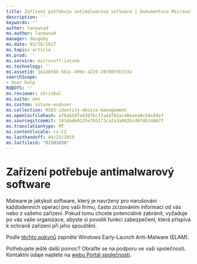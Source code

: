 ```yaml
---
title: Zařízení potřebuje antimalwarový software | Dokumentace Microsoftu
description: ''
keywords: ''
author: lenewsad
ms.author: lanewsad
manager: dougeby
ms.date: 03/16/2017
ms.topic: article
ms.prod: ''
ms.service: microsoft-intune
ms.technology: ''
ms.assetid: 1e2ab566-561c-499e-a229-2870055b333a
searchScope:
- User help
ROBOTS: ''
ms.reviewer: chrisbal
ms.suite: ems
ms.custom: intune-enduser
ms.collection: M365-identity-device-management
ms.openlocfilehash: a76ab58fe4307bc17a44782ac48eaea0cb4c84ef
ms.sourcegitcommit: 143dade9125e7b5173ca2a3a902bcd6f4b14067f
ms.translationtype: MT
ms.contentlocale: cs-CZ
ms.lasthandoff: 04/23/2019
ms.locfileid: "61501030"
---
```

# <a name="your-device-needs-antimalware-software"></a>Zařízení potřebuje antimalwarový software

Malware je jakýkoli software, který je navržený pro narušování každodenních operací pro vaši firmu, často zcizováním informací od vás nebo z vašeho zařízení. Pokud tomu chcete potenciálně zabránit, vyžaduje po vás vaše organizace, abyste si povolili funkci zabezpečení, která přispívá k ochraně zařízení při jeho spouštění.

Podle [těchto pokynů](https://gallery.technet.microsoft.com/How-to-turn-on-Early-84552ec5) zapněte Windows Early-Launch Anti-Malware (ELAM).

Potřebujete ještě další pomoc? Obraťte se na podporu ve vaší společnosti. Kontaktní údaje najdete na [webu Portál společnosti](https://go.microsoft.com/fwlink/?linkid=2010980).
